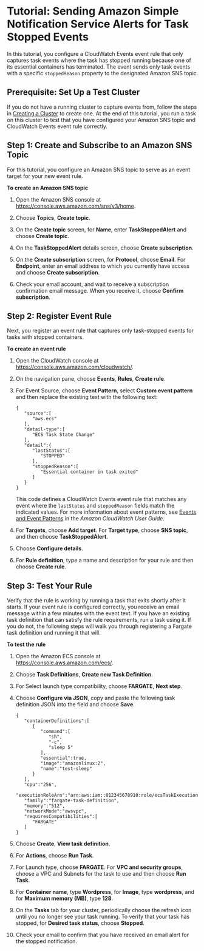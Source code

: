 # Tutorial: Sending Amazon Simple Notification Service Alerts for Task Stopped Events<a name="ecs_cwet2"></a>

In this tutorial, you configure a CloudWatch Events event rule that only captures task events where the task has stopped running because one of its essential containers has terminated\. The event sends only task events with a specific `stoppedReason` property to the designated Amazon SNS topic\.

## Prerequisite: Set Up a Test Cluster<a name="cwet2_step_1"></a>

 If you do not have a running cluster to capture events from, follow the steps in [Creating a Cluster](create_cluster.md) to create one\. At the end of this tutorial, you run a task on this cluster to test that you have configured your Amazon SNS topic and CloudWatch Events event rule correctly\. 

## Step 1: Create and Subscribe to an Amazon SNS Topic<a name="cwet2_step_2"></a>

 For this tutorial, you configure an Amazon SNS topic to serve as an event target for your new event rule\. 

**To create an Amazon SNS topic**

1. Open the Amazon SNS console at [https://console\.aws\.amazon\.com/sns/v3/home](https://console.aws.amazon.com/sns/v3/home)\.

1. Choose **Topics**, **Create topic**\.

1. On the **Create topic** screen, for **Name**, enter **TaskStoppedAlert** and choose **Create topic**\.

1. On the **TaskStoppedAlert** details screen, choose **Create subscription**\. 

1.  On the **Create subscription** screen, for **Protocol**, choose **Email**\. For **Endpoint**, enter an email address to which you currently have access and choose **Create subscription**\. 

1.  Check your email account, and wait to receive a subscription confirmation email message\. When you receive it, choose **Confirm subscription**\. 

## Step 2: Register Event Rule<a name="cwet2_step_3"></a>

 Next, you register an event rule that captures only task\-stopped events for tasks with stopped containers\. 

**To create an event rule**

1. Open the CloudWatch console at [https://console\.aws\.amazon\.com/cloudwatch/](https://console.aws.amazon.com/cloudwatch/)\.

1. On the navigation pane, choose **Events**, **Rules**, **Create rule**\.

1. For Event Source, choose **Event Pattern**, select **Custom event pattern** and then replace the existing text with the following text: 

   ```
   {
      "source":[
         "aws.ecs"
      ],
      "detail-type":[
         "ECS Task State Change"
      ],
      "detail":{
         "lastStatus":[
            "STOPPED"
         ],
         "stoppedReason":[
            "Essential container in task exited"
         ]
      }
   }
   ```

   This code defines a CloudWatch Events event rule that matches any event where the `lastStatus` and `stoppedReason` fields match the indicated values\. For more information about event patterns, see [Events and Event Patterns](https://docs.aws.amazon.com/AmazonCloudWatch/latest/DeveloperGuide/CloudWatchEventsandEventPatterns.html) in the *Amazon CloudWatch User Guide*\. 

1. For **Targets**, choose **Add target**\. For **Target type**, choose **SNS topic**, and then choose **TaskStoppedAlert**\.

1. Choose **Configure details**\.

1. For **Rule definition**, type a name and description for your rule and then choose **Create rule**\.

## Step 3: Test Your Rule<a name="cwet2_step_4"></a>

Verify that the rule is working by running a task that exits shortly after it starts\. If your event rule is configured correctly, you receive an email message within a few minutes with the event text\. If you have an existing task definition that can satisfy the rule requirements, run a task using it\. If you do not, the following steps will walk you through registering a Fargate task definition and running it that will\.

**To test the rule**

1. Open the Amazon ECS console at [https://console\.aws\.amazon\.com/ecs/](https://console.aws.amazon.com/ecs/)\.

1. Choose **Task Definitions**, **Create new Task Definition**\.

1. For Select launch type compatibility, choose **FARGATE**, **Next step**\.

1. Choose **Configure via JSON**, copy and paste the following task definition JSON into the field and choose **Save**\.

   ```
   {
      "containerDefinitions":[
         {
            "command":[
               "sh",
               "-c",
               "sleep 5"
            ],
            "essential":true,
            "image":"amazonlinux:2",
            "name":"test-sleep"
         }
      ],
      "cpu":"256",
      "executionRoleArn":"arn:aws:iam::012345678910:role/ecsTaskExecutionRole",
      "family":"fargate-task-definition",
      "memory":"512",
      "networkMode":"awsvpc",
      "requiresCompatibilities":[
         "FARGATE"
      ]
   }
   ```

1. Choose **Create**, **View task definition**\.

1. For **Actions**, choose **Run Task**\.

1. For Launch type, choose **FARGATE**\. For **VPC and security groups**, choose a VPC and Subnets for the task to use and then choose **Run Task**\.

1.  For **Container name**, type **Wordpress**, for **Image**, type **wordpress**, and for **Maximum memory \(MB\)**, type **128**\.

1. On the **Tasks** tab for your cluster, periodically choose the refresh icon until you no longer see your task running\. To verify that your task has stopped, for **Desired task status**, choose **Stopped**\.

1. Check your email to confirm that you have received an email alert for the stopped notification\.
